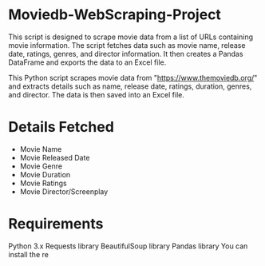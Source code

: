 # Moviedb-WebScraping-Project
This script is designed to scrape movie data from a list of URLs containing movie information. The script fetches data such as movie name, release date, ratings, genres, and director information. It then creates a Pandas DataFrame and exports the data to an Excel file.

This Python script scrapes movie data from "https://www.themoviedb.org/" and extracts details such as name, release date, ratings, duration, genres, and director. The data is then saved into an Excel file.
# Details Fetched
- Movie Name
- Movie Released Date
- Movie Genre
- Movie Duration
- Movie Ratings
- Movie Director/Screenplay
# Requirements
Python 3.x
Requests library
BeautifulSoup library
Pandas library
You can install the re
